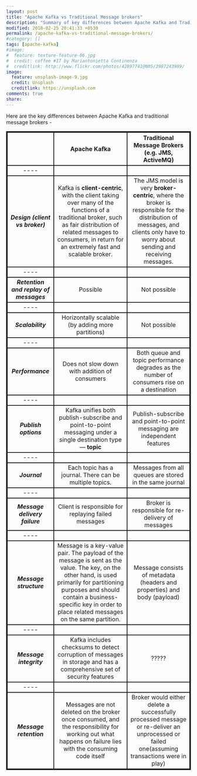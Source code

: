 ```yaml
---
layout: post
title: "Apache Kafka vs Traditional Message brokers"
description: "Summary of key differences between Apache Kafka and Traditional message brokers (e.g JMS, ActiveMQ)"
modified: 2018-02-25 20:41:33 +0530
permalink: /apache-kafka-vs-traditional-message-brokers/
#category: []
tags: [apache-kafka]
#image:
#  feature: texture-feature-06.jpg
#  credit: coffee #17 by Mariantonietta Continenza
#  creditlink: http://www.flickr.com/photos/42897741@N05/3987243989/
image:
  feature: unsplash-image-9.jpg
  credit: Unsplash
  creditlink: https://unsplash.com
comments: true
share: 
---
```


Here are the key differences between Apache Kafka and traditional message brokers - 

<style>
table{
    border-collapse: collapse;
    border-spacing: 0;
    border:2px solid;
}
th{
    border:2px solid;
}
td{
    border:2px solid;
}
</style>

|  | Apache Kafka | Traditional Message Brokers (e.g. JMS, ActiveMQ) |
|:--------:|:--------:|:-------:|
|----
| ***Design (client vs broker)*** | Kafka is __client-centric__, with the client taking over many of the functions of a traditional broker, such as fair distribution of related messages to consumers, in return for an extremely fast and scalable broker.  | The JMS model is very __broker-centric__, where the broker is responsible for the distribution of messages, and clients only have to worry about sending and receiving messages.   |
|----
| ***Retention and replay of messages*** | Possible   | Not possible   |
|----
| ***Scalability*** | Horizontally scalable (by adding more partitions)   | Not possible    |
|----
| ***Performance*** | Does not slow down with addition of consumers   | Both queue and topic performance degrades as the number of consumers rise on a destination  |
|----
| ***Publish options*** | Kafka unifies both publish-subscribe and point-to-point messaging under a single destination type— __topic__  | Publish-subscribe and point-to-point messaging are independent features  |
|----
| ***Journal*** | Each topic has a journal. There can be multiple topics.   | Messages from all queues are stored in the same journal   |
|----
| ***Message delivery failure*** | Client is responsible for replaying failed messages | Broker is responsible for re-delivery of messages   |
|----
| ***Message structure*** | Message is a key-value pair. The payload of the message is sent as the value. The key, on the other hand, is used primarily for partitioning purposes and should contain a business-specific key in order to place related messages on the same partition. | Message consists of metadata (headers and properties) and body (payload) |
|----
| ***Message integrity*** | Kafka includes checksums to detect corruption of messages in storage and has a comprehensive set of security features | ????? |
|----
| ***Message retention*** | Messages are not deleted on the broker once consumed, and the responsibility for working out what happens on failure lies with the consuming code itself | Broker would either delete a successfully processed message or re-deliver an unprocessed or failed one(assuming transactions were in play) |



